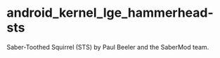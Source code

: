 android_kernel_lge_hammerhead-sts
=================================

Saber-Toothed Squirrel (STS)  by Paul Beeler and the SaberMod team.
